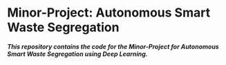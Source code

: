 # Minor-Project: Autonomous Smart Waste Segregation

***This repository contains the code for the Minor-Project for Autonomous Smart Waste Segregation using Deep Learning.***
